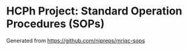 # HCPh Project: Standard Operation Procedures (SOPs)

Generated from https://github.com/nipreps/mriqc-sops